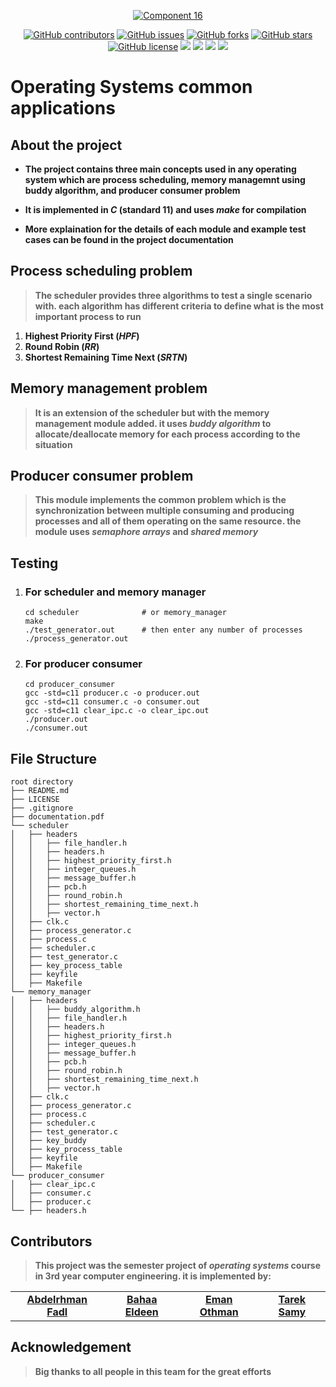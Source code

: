 <div align="center">
<a href="https://github.com/bahaaEldeen1999/C-COM" rel="noopener" align="center">
  
  ![Component 16](https://i.ibb.co/ScTz4Yc/44cf4431-c1ed-4beb-b183-01d6c164b77f-200x200.png)


</div>

<div align="center">
  
  [![GitHub contributors](https://img.shields.io/github/contributors/bahaaEldeen1999/C-COM)](https://github.com/bahaaEldeen1999/C-COM/contributors)
  [![GitHub issues](https://img.shields.io/github/issues/bahaaEldeen1999/C-COM)](https://github.com/bahaaEldeen1999/C-COM/issues)
  [![GitHub forks](https://img.shields.io/github/forks/bahaaEldeen1999/C-COM)](https://github.com/bahaaEldeen1999/C-COM/network)
  [![GitHub stars](https://img.shields.io/github/stars/bahaaEldeen1999/C-COM)](https://github.com/bahaaEldeen1999/C-COM/stargazers)
  [![GitHub license](https://img.shields.io/github/license/bahaaEldeen1999/C-COM)](https://github.com/bahaaEldeen1999/C-COM/blob/master/LICENSE)
  <img src="https://img.shields.io/github/languages/count/bahaaEldeen1999/C-COM" />
  <img src="https://img.shields.io/github/languages/top/bahaaEldeen1999/C-COM" />
  <img src="https://img.shields.io/github/languages/code-size/bahaaEldeen1999/C-COM" />
  <img src="https://img.shields.io/github/issues-pr-raw/AbahaaEldeen1999/C-COM" />

</div>

# Operating Systems common applications

## About the project

-   **The project contains three main concepts used in any operating system which are process scheduling, memory managemnt using buddy algorithm, and producer consumer problem**

-   **It is implemented in _C_ (standard 11) and uses _make_ for compilation**

-   **More explaination for the details of each module and example test cases can be found in the project documentation**

## Process scheduling problem

> **The scheduler provides three algorithms to test a single scenario with. each algorithm has different criteria to define what is the most important process to run**

1. **Highest Priority First (_HPF_)**
2. **Round Robin (_RR_)**
3. **Shortest Remaining Time Next (_SRTN_)**

## Memory management problem

> **It is an extension of the scheduler but with the memory management module added. it uses _buddy algorithm_ to allocate/deallocate memory for each process according to the situation**

## Producer consumer problem

> **This module implements the common problem which is the synchronization between multiple consuming and producing processes and all of them operating on the same resource. the module uses _semaphore arrays_ and _shared memory_**

## Testing

1.  ### For scheduler and memory manager

        cd scheduler              # or memory_manager 
        make 
        ./test_generator.out      # then enter any number of processes 
        ./process_generator.out

2.  ### For producer consumer

        cd producer_consumer 
        gcc -std=c11 producer.c -o producer.out 
        gcc -std=c11 consumer.c -o consumer.out 
        gcc -std=c11 clear_ipc.c -o clear_ipc.out 
        ./producer.out 
        ./consumer.out

## File Structure

    root directory
    ├── README.md
    ├── LICENSE
    ├── .gitignore
    ├── documentation.pdf
    └── scheduler
    │   ├── headers
    │   │   ├── file_handler.h
    │   │   ├── headers.h
    │   │   ├── highest_priority_first.h
    │   │   ├── integer_queues.h
    │   │   ├── message_buffer.h
    │   │   ├── pcb.h
    │   │   ├── round_robin.h
    │   │   ├── shortest_remaining_time_next.h
    │   │   ├── vector.h
    │   ├── clk.c
    │   ├── process_generator.c
    │   ├── process.c
    │   ├── scheduler.c
    │   ├── test_generator.c
    │   ├── key_process_table
    │   ├── keyfile
    │   ├── Makefile
    └── memory_manager
    │   ├── headers
    │   │   ├── buddy_algorithm.h
    │   │   ├── file_handler.h
    │   │   ├── headers.h
    │   │   ├── highest_priority_first.h
    │   │   ├── integer_queues.h
    │   │   ├── message_buffer.h
    │   │   ├── pcb.h
    │   │   ├── round_robin.h
    │   │   ├── shortest_remaining_time_next.h
    │   │   ├── vector.h
    │   ├── clk.c
    │   ├── process_generator.c
    │   ├── process.c
    │   ├── scheduler.c
    │   ├── test_generator.c
    │   ├── key_buddy
    │   ├── key_process_table
    │   ├── keyfile
    │   ├── Makefile
    └── producer_consumer
    │   ├── clear_ipc.c
    │   ├── consumer.c
    │   ├── producer.c
    └── ├── headers.h

## Contributors

> **This project was the semester project of _operating systems_ course in 3rd year computer engineering. it is implemented by:**

<table>
  <tr>
    <td align="center">
    <a href="https://github.com/Abdelrhmanfdl" target="_black">
    <b>Abdelrhman Fadl</b></a>
    </td>
    <td align="center">
    <a href="https://github.com/bahaaEldeen1999" target="_black">
    <b>Bahaa Eldeen</b></a>
    </td>
    <td align="center">
    <a href="https://github.com/EmanOthman21" target="_black">
    <b>Eman Othman</b></a>
    </td>
    <td align="center">
    <a href="https://github.com/tarek99samy" target="_black">
    <b>Tarek Samy</b></a>
    </td>    
  </tr>
 </table>

## Acknowledgement

> **Big thanks to all people in this team for the great efforts**
